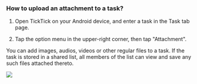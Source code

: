 ### How to upload an attachment to a task?

1. Open TickTick on your Android device, and enter a task in the Task tab page.

2. Tap the option menu in the upper-right corner, then tap "Attachment".

You can add images, audios, videos or other regular files to a task. If the task is stored in a shared list, all members of the list can view and save any such files attached thereto.

![](../../../images/ticktick-android-app/task/3.3.11.png)

